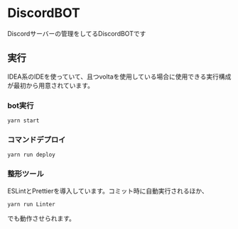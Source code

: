 # DiscordBOT
Discordサーバーの管理をしてるDiscordBOTです

## 実行
IDEA系のIDEを使っていて、且つvoltaを使用している場合に使用できる実行構成が最初から用意されています。
### bot実行
```
yarn start
```

### コマンドデプロイ
```
yarn run deploy
```

### 整形ツール
ESLintとPrettierを導入しています。コミット時に自動実行されるほか、
```
yarn run Linter
```
でも動作させられます。
